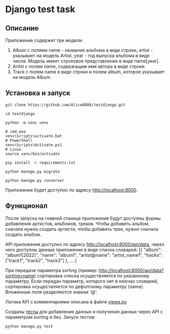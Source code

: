 # Django test task

## Описание

Приложение содержит три модели:
1. Album с полями name - название альбома в виде строки, artist - указывает на модель Artist, year - год выпуска альбома в виде числа. Модель имеет строковое представление в виде name[year].
2. Artist с полем name, содержащим имя автора в виде строки.
3. Track с полем name в виде строки и полем album, которое указывает на модель Album.

## Установка и запуск

```
git clone https://github.com/Alice8080/testdjango.git
```
```
cd testdjango
```
```
python -m venv venv
```
```
# cmd.exe
venv\Scripts\activate.bat
# PowerShell
venv\Scripts\Activate.ps1
# Linux
source venv/bin/activate
```
```
pip install -r requirements.txt
```
```
python manage.py migrate
```
```
python manage.py runserver
```
Приложение будет доступно по адресу [http://localhost:8000](http://localhost:8000).

## Функционал

После запуска на главной станице приложения будут доступны формы добавления артистов, альбомов, треков. Чтобы добавить альбом, сначала нужно создать артиста; чтобы добавить трек, нужно сначала создать альбом. 

API приложения доступно по адресу [http://localhost:8000/api/data](http://localhost:8000/api/data), через него доступны данные приложения в виде списка словарей: [{
"album": "album1[2022]", "name": "album1",
"artist@name": "artist_name1",
"tracks": ["track1", "track2", "track3"]
}, ...
]

При передаче параметра sorting (пример: [http://localhost:8000/api/data?sorting=name](http://localhost:8000/api/data?sorting=name)) сортировка списка осуществляется по указанному параметру. Если передан параметр, которого нет в ключах словарей, сортировка осуществляется по дефолтному параметру (name). Вложенные поля разделяются знаком '@'.

Логика API с комментариями описана в файле [views.py](https://github.com/Alice8080/testdjango/blob/main/app/views.py)

Созданы [тесты](https://github.com/Alice8080/testdjango/blob/main/app/tests.py) для добавления данных и получения данных через API с параметром sorting и без. Запуск тестов:
```
python manage.py test
```